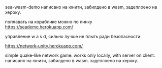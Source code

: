 sea-wasm-demo
написано на юнити, забилдено в wasm, задеплоено на хероку.

поплавать на кораблике можно по линку https://seademo.herokuapp.com/

управление w a s d, сильно лучше не плыть ради безопасности


https://network-unity.herokuapp.com/


simple quake-like network game. works only locally, with server on client. 
написано на юнити, забилдено в wasm. 
задеплоено на хероку.
